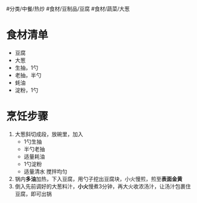 #分类/中餐/热炒 #食材/豆制品/豆腐 #食材/蔬菜/大葱 

# 食材清单

- 豆腐
- 大葱
- 生抽，1勺
- 老抽，半勺
- 蚝油
- 淀粉，1勺

# 烹饪步骤

1. 大葱斜切成段，放碗里，加入
   - 1勺生抽
   - 半勺老抽
   - 适量耗油
   - 1勺淀粉
   - 适量清水
    搅拌均匀
2. 锅内**多油**加热，下入豆腐，用勺子挖出豆腐块，小火慢煎，煎至**表面金黄**
3. 倒入先前调好的大葱料汁，**小火**慢煮3分钟，再大火收浓汤汁，让汤汁包裹住豆腐，即可出锅